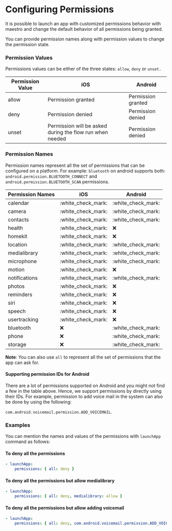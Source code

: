 # Configuring Permissions

It is possible to launch an app with customized permissions behavior with maestro and change the default behavior of all permissions being granted.

You can provide permission names along with permission values to change the permission state.

### Permission Values

Permissions values can be either of the three states: `allow`, `deny` or `unset.`

| Permission Value | iOS                                                      | Android            |
| ---------------- | -------------------------------------------------------- | ------------------ |
| allow            | Permission granted                                       | Permission granted |
| deny             | Permission denied                                        | Permission denied  |
| unset            | Permission will be asked during the flow run when needed | Permission denied  |

### Permission Names

Permission names represent all the set of permissions that can be configured on a platform. For example: `bluetooth` on android supports both: `android.permission.BLUETOOTH_CONNECT` and `android.permission.BLUETOOTH_SCAN` permissions.

| Permission Names | iOS                  | Android              |
| ---------------- | -------------------- | -------------------- |
| calendar         | :white\_check\_mark: | :white\_check\_mark: |
| camera           | :white\_check\_mark: | :white\_check\_mark: |
| contacts         | :white\_check\_mark: | :white\_check\_mark: |
| health           | :white\_check\_mark: | ❌                    |
| homekit          | :white\_check\_mark: | ❌                    |
| location         | :white\_check\_mark: | :white\_check\_mark: |
| medialibrary     | :white\_check\_mark: | :white\_check\_mark: |
| microphone       | :white\_check\_mark: | :white\_check\_mark: |
| motion           | :white\_check\_mark: | ❌                    |
| notifications    | :white\_check\_mark: | :white\_check\_mark: |
| photos           | :white\_check\_mark: | ❌                    |
| reminders        | :white\_check\_mark: | ❌                    |
| siri             | :white\_check\_mark: | ❌                    |
| speech           | :white\_check\_mark: | ❌                    |
| usertracking     | :white\_check\_mark: | ❌                    |
| bluetooth        | ❌                    | :white\_check\_mark: |
| phone            | ❌                    | :white\_check\_mark: |
| storage          | ❌                    | :white\_check\_mark: |

**Note**: You can also use `all` to represent all the set of permissions that the app can ask for.

#### Supporting permission IDs for Android

There are a lot of permissions supported on Android and you might not find a few in the table above. Hence, we support permissions by directly using their IDs. For example, permission to add voice mail in the system can also be done by using the following:&#x20;

`com.android.voicemail.permission.ADD_VOICEMAIL`.

### Examples

You can mention the names and values of the permissions with `launchApp` command as follows:

#### To deny all the permissions

```yaml
- launchApp:
    permissions: { all: deny } 
```

#### To deny all the permissions but allow medialibrary

```yaml
- launchApp:
    permissions: { all: deny, medialibrary: allow } 
```

#### To deny all the permissions but allow adding voicemail

```yaml
- launchApp:
    permissions: { all: deny, com.android.voicemail.permission.ADD_VOICEMAIL: allow } 
```
